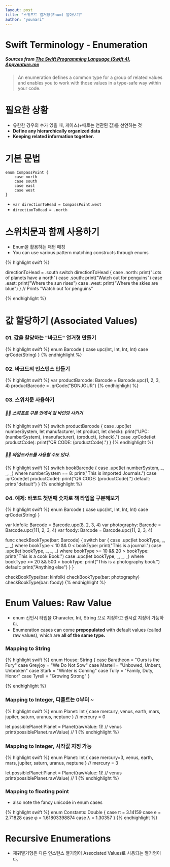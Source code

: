 ```yaml
---
layout: post
title: "스위프트 열거형(Enum) 알아보기"
author: "younari"
---
```


# Swift Terminology - Enumeration
##### Sources from [The Swift Programming Language (Swift 4)](https://developer.apple.com/library/content/documentation/Swift/Conceptual/Swift_Programming_Language/Enumerations.html), [Appventure.me](https://appventure.me/2015/10/17/advanced-practical-enum-examples/)

> An enumeration defines a common type for a group of related values and enables you to work with those values in a type-safe way within your code.

# 필요한 상황
- 유한한 경우의 수가 있을 때, 케이스(+때로는 연관된 값)를 선언하는 것
- **Define any hierarchically organized data**
- **Keeping related information together.**


# 기본 문법
```
enum CompassPoint {    case north    case south    case east    case west}
```

- `var directionToHead = CompassPoint.west`- `directionToHead = .north`


# 스위치문과 함께 사용하기
-  Enum을 활용하는 패턴 매칭
-  You can use various pattern matching constructs through enums

{% highlight swift %}

directionToHead = .south
switch directionToHead {
case .north:
    print("Lots of planets have a north")
case .south:
    print("Watch out for penguins")
case .east:
    print("Where the sun rises")
case .west:
    print("Where the skies are blue")
}
// Prints "Watch out for penguins"

{% endhighlight %}


# 값 할당하기 (Associated Values)

### 01. 값을 할당하는 "바코드" 열거형 만들기

{% highlight swift %}
enum Barcode {
    case upc(Int, Int, Int, Int)
    case qrCode(String)
}
{% endhighlight %}

### 02. 바코드의 인스턴스 만들기

{% highlight swift %}
var productBarcode: Barcode = Barcode.upc(1, 2, 3, 4)
productBarcode = .qrCode("BONJOUR")
{% endhighlight %}


### 03. 스위치문 사용하기

##### 👋🏻 스위프트 구문 안에서 값 바인딩 시키기

{% highlight swift %}
switch productBarcode {
    case .upc(let numberSystem, let manufacturer, let product, let check):
    print("UPC: \(numberSystem), \(manufacturer), \(product), \(check).")
    case .qrCode(let productCode):
    print("QR CODE: \(productCode).")
}
{% endhighlight %}


##### 👋🏻 와일드카드를 사용할 수도 있다.

{% highlight swift %}
switch bookBarcode {
    case .upc(let numberSystem, _, _, _) where numberSystem == 8:
        print("This is imported Journals.")
    case .qrCode(let productCode):
        print("QR CODE: \(productCode).")
	default:
    print("default")
}
{% endhighlight %}


### 04. 예제: 바코드 첫번째 숫자로 책 타입을 구분해보기

{% highlight swift %}
enum Barcode {
    case upc(Int, Int, Int, Int)
    case qrCode(String)
}

var kinfolk: Barcode = Barcode.upc(8, 2, 3, 4)
var photography: Barcode = Barcode.upc(111, 2, 3, 4)
var foody: Barcode = Barcode.upc(11, 2, 3, 4)

func checkBookType(bar: Barcode) {
    switch bar {
    case .upc(let bookType, _, _, _) where bookType < 10 && 0 < bookType:
        print("This is a journal.")
    case .upc(let bookType, _, _, _) where bookType >= 10 && 20 > bookType:
        print("This is a cook Book.")
    case .upc(let bookType, _, _, _) where bookType >= 20 && 500 > bookType:
        print("This is a photography book.")
    default:
        print("Anything else")
    }
}

checkBookType(bar: kinfolk)
checkBookType(bar: photography)
checkBookType(bar: foody)
{% endhighlight %}

# Enum Values: Raw Value
- enum 선언시 타입을 Character, Int, String 으로 지정하고 원시값 지정이 가능하다.
- Enumeration cases can come **prepopulated** with default values (called raw values), which are **all of the same type.**

### Mapping to String
{% highlight swift %}
enum House: String {
    case Baratheon = "Ours is the Fury"
    case Greyjoy = "We Do Not Sow"
    case Martell = "Unbowed, Unbent, Unbroken"
    case Stark = "Winter is Coming"
    case Tully = "Family, Duty, Honor"
    case Tyrell = "Growing Strong"
}

{% endhighlight %}


### Mapping to Integer, 디폴트는 0부터 ~

{% highlight swift %}
enum Planet: Int {
    case mercury, venus, earth, mars, jupiter, saturn, uranus, neptune
} // mercury = 0

let possiblePlanet:Planet = Planet(rawValue: 1)! // venus
print(possiblePlanet.rawValue) // 1
{% endhighlight %}

### Mapping to Integer, 시작값 지정 가능

{% highlight swift %}
enum Planet: Int {
    case mercury=3, venus, earth, mars, jupiter, saturn, uranus, neptune
} // mercury = 3

let possiblePlanet:Planet = Planet(rawValue: 1)! // venus
print(possiblePlanet.rawValue) // 1
{% endhighlight %}

### Mapping to floating point 
- also note the fancy unicode in enum cases

{% highlight swift %}
enum Constants: Double {
    case π = 3.14159
    case e = 2.71828
    case φ = 1.61803398874
    case λ = 1.30357
}
{% endhighlight %}


# Recursive Enumerations
- 재귀열거형은 다른 인스턴스 열거형이 Associated Values로 사용되는 열거형이다.
